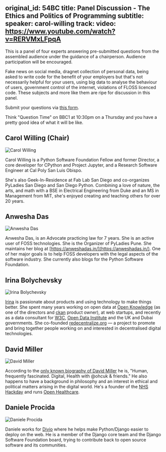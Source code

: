 original_id: 54BC
title: Panel Discussion - The Ethics and Politics of Programming
subtitle: 
speaker: carol-willing
track: 
video: https://www.youtube.com/watch?v=RERVMxLFpqA
---
This is a panel of four experts answering pre-submitted questions from the assembled audience under the guidance of a chairperson. Audience participation will be encouraged.

Fake news on social media, dragnet collection of personal data, being asked to
write code for the benefit of your employers but that's not necessarily helpful
for your users, using big data to analyse the behaviour of users, government
control of the internet, violations of FLOSS licenced code. These subjects and
more like them are ripe for discussion in this panel.

Submit your questions via [this form](https://goo.gl/forms/iNl2p9gtSp1d8dc82).

Think "Question Time" on BBC1 at 10:30pm on a Thursday and you have a pretty good idea of what it will be like.

## Carol Willing (Chair)

<img class="avatar" src="/static/img/panel-portraits/carol.jpg" alt="Carol Willing" />

Carol Willing is a Python Software Foundation Fellow and former Director, a
core developer for CPython and Project Jupyter, and a Research Software
Engineer at Cal Poly San Luis Obispo. 

She's also Geek-In-Residence at Fab Lab San Diego and co-organizes PyLadies San
Diego and San Diego Python. Combining a love of nature, the arts, and math with
a BSE in Electrical Engineering from Duke and an MS in Management from MIT,
she's enjoyed creating and teaching others for over 20 years. 

## Anwesha Das

<img class="avatar" src="/static/img/panel-portraits/anwesha.jpg" alt="Anwesha Das" />

Anwesha Das, is an Advocate practicing law for 7 years. She is an active
user of FOSS technologies. She is the Organizer of PyLadies Pune. She
maintains her blog at [https://anweshadas.in/](https://anweshadas.in/). One of
her major goals is to help FOSS developers with the legal aspects of the
software industry. She currently also blogs for the Python Software Foundation.

## Irina Bolychevsky

<img class="avatar" src="/static/img/panel-portraits/ira.jpg" alt="Irina Bolychevsky" />

[Irina](https://twitter.com/shevski) is passionate about products and using
technology to make things better. She spent many years working on open data at
[Open Knowledge](https://okfn.org/) (as one of the directors and
[ckan](https://ckan.org) product owner), at web startups, and recently as a
data consultant for [W3C](https://www.w3.org/),
[Open Data Institute](https://theodi.org/) and the UK and Dubai governments.
She co-founded [redecentralize.org](http://redecentralize.org/) — a project to
promote and bring together people working on and interested in decentralised
digital technologies.

## David Miller

<img class="avatar" src="/static/img/panel-portraits/david.jpg" alt="David Miller" />

According to the [only known biography of David Miller](https://twitter.com/thatdavidmiller) he is, "Human, frequently
fascinated. Digital, Health with @ohcuk & friends." He also happens to have a
background in philosophy and an interest in ethical and political matters
arising in the digital world. He's a founder of the [NHS Hackday](http://nhshackday.com/)
and runs [Open Healthcare](http://openhealthcare.org.uk/).

## Daniele Procida 

<img class="avatar" src="/static/img/panel-portraits/daniele.jpg" alt="Daniele Procida" />

Daniele works for [Divio](https://divio.com) where he helps make Python/Django
easier to deploy on the web. He is a member of the Django core team and the
Django Software Foundation board, trying to contribute back to open source
software and its communities.
